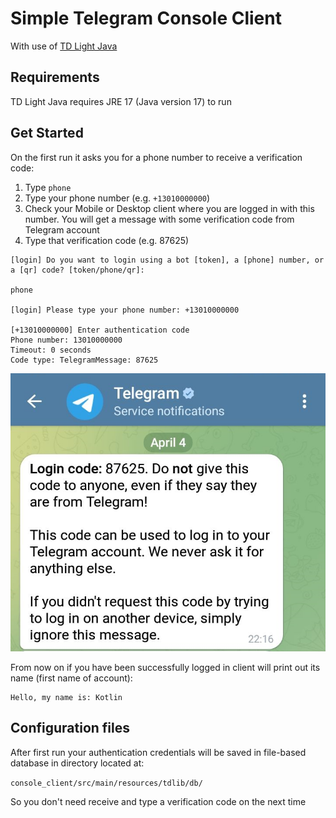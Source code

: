 # Simple Telegram Console Client

With use of [TD Light Java](https://github.com/tdlight-team/tdlight-java)

## Requirements

TD Light Java requires JRE 17 (Java version 17) to run

## Get Started

On the first run it asks you for a phone number to receive a verification code:

1. Type `phone`
2. Type your phone number (e.g. `+13010000000`)
3. Check your Mobile or Desktop client where you are logged in with this number. You will get a message with some verification code from Telegram account
4. Type that verification code (e.g. 87625)

```text
[login] Do you want to login using a bot [token], a [phone] number, or a [qr] code? [token/phone/qr]:

phone

[login] Please type your phone number: +13010000000

[+13010000000] Enter authentication code
Phone number: 13010000000
Timeout: 0 seconds
Code type: TelegramMessage: 87625
```

![verification code](../docs/img/verification_code.png )

From now on if you have been successfully logged in client will print out its name (first name of account):

```text
Hello, my name is: Kotlin
```

## Configuration files

After first run your authentication credentials will be saved in file-based database in directory located at:

`console_client/src/main/resources/tdlib/db/`

So you don't need receive and type a verification code on the next time
